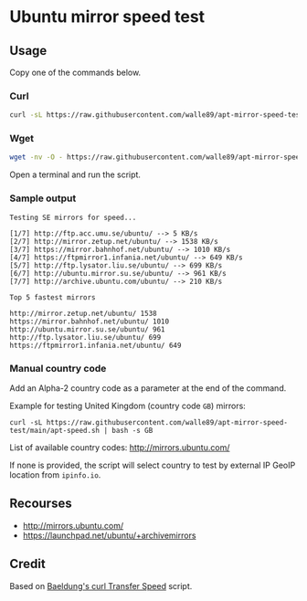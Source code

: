 # Ubuntu mirror speed test

## Usage

Copy one of the commands below.

### Curl

```bash
curl -sL https://raw.githubusercontent.com/walle89/apt-mirror-speed-test/main/apt-speed.sh | bash
```

### Wget

```bash
wget -nv -O - https://raw.githubusercontent.com/walle89/apt-mirror-speed-test/main/apt-speed.sh | bash
```

Open a terminal and run the script.

### Sample output
```
Testing SE mirrors for speed...

[1/7] http://ftp.acc.umu.se/ubuntu/ --> 5 KB/s
[2/7] http://mirror.zetup.net/ubuntu/ --> 1538 KB/s
[3/7] https://mirror.bahnhof.net/ubuntu/ --> 1010 KB/s
[4/7] https://ftpmirror1.infania.net/ubuntu/ --> 649 KB/s
[5/7] http://ftp.lysator.liu.se/ubuntu/ --> 699 KB/s
[6/7] http://ubuntu.mirror.su.se/ubuntu/ --> 961 KB/s
[7/7] http://archive.ubuntu.com/ubuntu/ --> 210 KB/s

Top 5 fastest mirrors

http://mirror.zetup.net/ubuntu/ 1538
https://mirror.bahnhof.net/ubuntu/ 1010
http://ubuntu.mirror.su.se/ubuntu/ 961
http://ftp.lysator.liu.se/ubuntu/ 699
https://ftpmirror1.infania.net/ubuntu/ 649
```

### Manual country code

Add an Alpha-2 country code as a parameter at the end of the command. 

Example for testing United Kingdom (country code `GB`) mirrors:

`curl -sL https://raw.githubusercontent.com/walle89/apt-mirror-speed-test/main/apt-speed.sh | bash -s GB`

List of available country codes: http://mirrors.ubuntu.com/

If none is provided, the script will select country to test by external IP GeoIP location from `ipinfo.io`.

## Recourses

- http://mirrors.ubuntu.com/
- https://launchpad.net/ubuntu/+archivemirrors

## Credit
Based on [Baeldung's curl Transfer Speed](https://www.baeldung.com/linux/apt-terminal-choose-fastest-mirror#3-curl-transfer-speed) script.